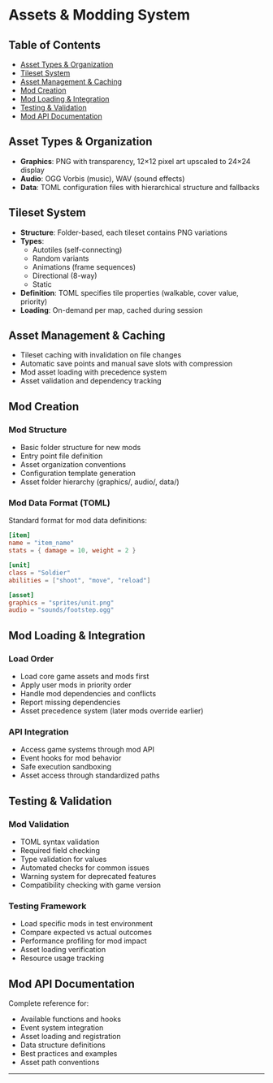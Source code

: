 ﻿# Assets & Modding System

## Table of Contents

- [Asset Types & Organization](#asset-types--organization)
- [Tileset System](#tileset-system)
- [Asset Management & Caching](#asset-management--caching)
- [Mod Creation](#mod-creation)
- [Mod Loading & Integration](#mod-loading--integration)
- [Testing & Validation](#testing--validation)
- [Mod API Documentation](#mod-api-documentation)

## Asset Types & Organization

- **Graphics**: PNG with transparency, 12×12 pixel art upscaled to 24×24 display
- **Audio**: OGG Vorbis (music), WAV (sound effects)
- **Data**: TOML configuration files with hierarchical structure and fallbacks

## Tileset System

- **Structure**: Folder-based, each tileset contains PNG variations
- **Types**: 
  - Autotiles (self-connecting)
  - Random variants
  - Animations (frame sequences)
  - Directional (8-way)
  - Static
- **Definition**: TOML specifies tile properties (walkable, cover value, priority)
- **Loading**: On-demand per map, cached during session

## Asset Management & Caching

- Tileset caching with invalidation on file changes
- Automatic save points and manual save slots with compression
- Mod asset loading with precedence system
- Asset validation and dependency tracking

## Mod Creation

### Mod Structure
- Basic folder structure for new mods
- Entry point file definition
- Asset organization conventions
- Configuration template generation
- Asset folder hierarchy (graphics/, audio/, data/)

### Mod Data Format (TOML)

Standard format for mod data definitions:

```toml
[item]
name = "item_name"
stats = { damage = 10, weight = 2 }

[unit]
class = "Soldier"
abilities = ["shoot", "move", "reload"]

[asset]
graphics = "sprites/unit.png"
audio = "sounds/footstep.ogg"
```

## Mod Loading & Integration

### Load Order
- Load core game assets and mods first
- Apply user mods in priority order
- Handle mod dependencies and conflicts
- Report missing dependencies
- Asset precedence system (later mods override earlier)

### API Integration
- Access game systems through mod API
- Event hooks for mod behavior
- Safe execution sandboxing
- Asset access through standardized paths

## Testing & Validation

### Mod Validation
- TOML syntax validation
- Required field checking
- Type validation for values
- Automated checks for common issues
- Warning system for deprecated features
- Compatibility checking with game version

### Testing Framework
- Load specific mods in test environment
- Compare expected vs actual outcomes
- Performance profiling for mod impact
- Asset loading verification
- Resource usage tracking

## Mod API Documentation

Complete reference for:
- Available functions and hooks
- Event system integration
- Asset loading and registration
- Data structure definitions
- Best practices and examples
- Asset path conventions

---

